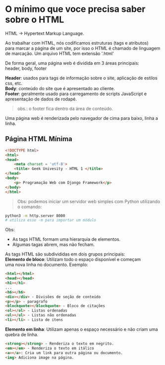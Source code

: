 # O mínimo que voce precisa saber sobre o HTML

HTML -> Hypertext Markup Language.

Ao trabalhar com HTML, nós codificamos estruturas (tags e atributos)</br>
para marcar a página de um site, por isso o HTML é chamado de linguagem</br>
de marcação. Um arquivo HTML tem extensão  '.html'

De forma geral, uma página web é dividida em 3 áreas principais:</br>
header, body, footer

**Header**: usados para tags de informação sobre o site, aplicação de estilos css, etc.</br>
**Body**: conteúdo do site que é apresentado ao cliente.</br>
**Footer**: geralmente usado para carregamento de scripts JavaScript e apresentação de dados de rodapé.</br>
> obs.: o footer fica dentro da área de conteúdo.

Uma página web é renderizada pelo navegador de cima para baixo, linha a linha.

## Página HTML Mínima

```html
<!DOCTYPE html>
<html>
<head>
    <meta charset = 'utf-8'>
    <title> Geek Univesity - HTML 1 </title>
</head>
<body>
    <p> Programação Web com Django Framework</p>
</body>
</html>

```

> Obs: podemos iniciar um servidor web simples com Python
> utilizando o comando:

```bash
python3 -m http.server 8000
# utiliza esse -m para importar um módulo
```

Obs:

- As tags HTML formam uma hierarquia de elementos.
- Algumas tagas abrem, mas não fecham.

As tags HTML são subdivididas em dois grupos principais:</br>
**Elemento de bloco**: Utilizam todo o espaço disponível e começam</br>
uma nova linha no documento.
Exemplo:

```html
<html></html> 
<head></head>
<h1></h1>
...
<h6></h6>
<div></div> - Divisões de seção de conteúdo
<p></p> - paragrafo
<blockquote></blockquote> - Bloco de citações
<ol></ol> - Listas ordenadas
<ul></ul> - Listas não ordenadas
<li></li> - Lista de itens

```

**Elemento em linha**: Utilizam apenas o espaço necessário e não
criam uma quebra de linha.

```html
<strong></strong> - Renderiza o texto em negrito.
<em></em> - Renderiza o texto em itálico
<a></a>: Cria um link para outra página ou documento.
<img> Adiciona image na página.
```
